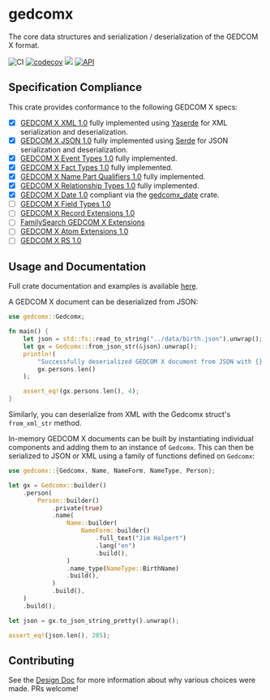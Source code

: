 # gedcomx
The core data structures and serialization / deserialization of the GEDCOM X format.

![CI](https://github.com/ephraimkunz/gedcomx-rs/workflows/CI/badge.svg)
[![codecov](https://codecov.io/gh/ephraimkunz/gedcomx-rs/branch/main/graph/badge.svg)](https://codecov.io/gh/ephraimkunz/gedcomx-rs)
[![](https://img.shields.io/crates/v/gedcomx.svg)](https://crates.io/crates/gedcomx)
[![API](https://docs.rs/gedcomx/badge.svg)](https://docs.rs/gedcomx)

## Specification Compliance
This crate provides conformance to the following GEDCOM X specs:
- [x] [GEDCOM X XML 1.0](https://github.com/FamilySearch/gedcomx/blob/master/specifications/xml-format-specification.md) fully implemented using [Yaserde](https://github.com/media-io/yaserde) for XML serialization and deserialization.
- [x] [GEDCOM X JSON 1.0](https://github.com/FamilySearch/gedcomx/blob/master/specifications/json-format-specification.md) fully implemented using [Serde](https://github.com/serde-rs/serde) for JSON serialization and deserialization.
- [x] [GEDCOM X Event Types 1.0](https://github.com/FamilySearch/gedcomx/blob/master/specifications/event-types-specification.md) fully implemented.
- [x] [GEDCOM X Fact Types 1.0](https://github.com/FamilySearch/gedcomx/blob/master/specifications/fact-types-specification.md) fully implemented. 
- [x] [GEDCOM X Name Part Qualifiers 1.0](https://github.com/FamilySearch/gedcomx/blob/master/specifications/name-part-qualifiers-specification.md) fully implemented.
- [x] [GEDCOM X Relationship Types 1.0](https://github.com/FamilySearch/gedcomx/blob/master/specifications/relationship-types-specification.md) fully implemented.
- [x] [GEDCOM X Date 1.0](https://github.com/FamilySearch/gedcomx/blob/master/specifications/date-format-specification.md) compliant via the [gedcomx_date](https://github.com/nicompte/gedcomx-date-rs) crate.
- [ ] [GEDCOM X Field Types 1.0](https://github.com/FamilySearch/gedcomx-record/blob/master/specifications/field-types-specification.md)
- [ ] [GEDCOM X Record Extensions 1.0](https://github.com/FamilySearch/gedcomx-record/blob/master/specifications/record-specification.md)
- [ ] [FamilySearch GEDCOM X Extensions](https://github.com/FamilySearch/gedcomx-familysearch-extensions/blob/master/specifications/gedcomx-familysearch-specification.md)
- [ ] [GEDCOM X Atom Extensions 1.0](https://github.com/FamilySearch/gedcomx-rs/blob/master/specifications/atom-model-specification.md)
- [ ] [GEDCOM X RS 1.0](https://github.com/FamilySearch/gedcomx-rs/blob/master/specifications/rs-specification.md)

## Usage and Documentation
Full crate documentation and examples is available [here](https://docs.rs/gedcomx).

A GEDCOM X document can be deserialized from JSON:

```rust
use gedcomx::Gedcomx;

fn main() {
    let json = std::fs::read_to_string("../data/birth.json").unwrap();
    let gx = Gedcomx::from_json_str(&json).unwrap();
    println!(
        "Successfully deserialized GEDCOM X document from JSON with {} people inside!",
        gx.persons.len()
    );

    assert_eq!(gx.persons.len(), 4);
}

```

Similarly, you can deserialize from XML with the Gedcomx struct's `from_xml_str` method.

In-memory GEDCOM X documents can be built by instantiating individual components and adding them to an instance of `Gedcomx`.
This can then be serialized to JSON or XML using a family of functions defined on `Gedcomx`:

```rust
use gedcomx::{Gedcomx, Name, NameForm, NameType, Person};

let gx = Gedcomx::builder()
    .person(
        Person::builder()
            .private(true)
            .name(
                Name::builder(
                    NameForm::builder()
                        .full_text("Jim Halpert")
                        .lang("en")
                        .build(),
                )
                .name_type(NameType::BirthName)
                .build(),
            )
            .build(),
    )
    .build();

let json = gx.to_json_string_pretty().unwrap();

assert_eq!(json.len(), 285);
```

## Contributing
See the [Design Doc](DESIGN.md) for more information about why various choices were made. PRs welcome!